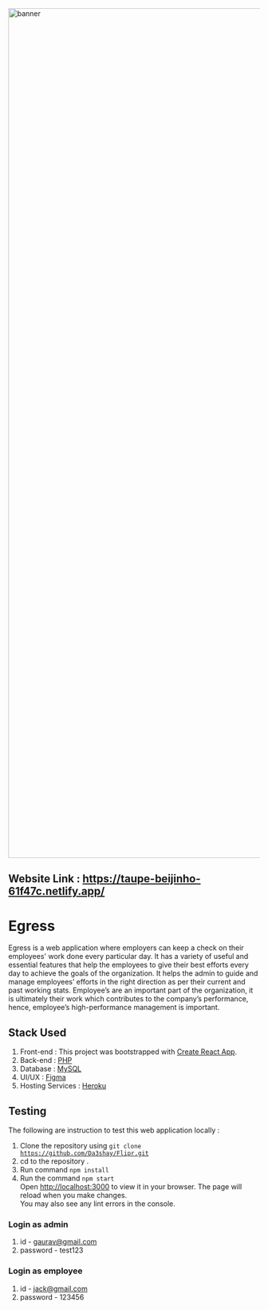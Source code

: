 <img width="1700" alt="banner" src="https://user-images.githubusercontent.com/72750492/194900424-c955ddb6-74d9-4d45-a59a-7470731e9bd8.png">

## Website Link : https://taupe-beijinho-61f47c.netlify.app/
# Egress 
Egress is a web application where employers can keep a check on their employees' work done every particular day. It has a variety of useful and essential features that help the employees to give their best efforts every day to achieve the goals of the organization. It helps the admin to guide and manage employees’ efforts in the right direction as per their current and past working stats. Employee’s are an important part of the organization, it is ultimately their work which contributes to the company’s performance, hence, employee’s high-performance management is important.

## Stack Used
1) Front-end : This project was bootstrapped with [Create React App](https://github.com/facebook/create-react-app).
2) Back-end : [PHP](https://www.php.net/)
3) Database : [MySQL](https://www.mysql.com/)
4) UI/UX : [Figma](https://www.figma.com/)
5) Hosting Services : [Heroku](https://dashboard.heroku.com/)
    

## Testing
The following are instruction to test this web application locally :
1) Clone the repository using <code>git clone https://github.com/Da3shay/Flipr.git</code>
2) cd to the repository .
3) Run command <code>npm install</code>
4) Run the command <code>npm start</code>\
Open [http://localhost:3000](http://localhost:3000) to view it in your browser.
The page will reload when you make changes.\
You may also see any lint errors in the console.
### Login as admin
1) id - gaurav@gmail.com 
2) password - test123

### Login as employee
1) id - jack@gmail.com 
2) password - 123456




